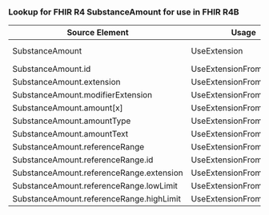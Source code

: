 ### Lookup for FHIR R4 SubstanceAmount for use in FHIR R4B

| Source Element | Usage | Target |
| -------------- | ----- | ------ |
| SubstanceAmount | UseExtension | http://hl7.org/fhir/4.0/StructureDefinition/extension-SubstanceAmount |
| SubstanceAmount.id | UseExtensionFromAncestor | - |
| SubstanceAmount.extension | UseExtensionFromAncestor | - |
| SubstanceAmount.modifierExtension | UseExtensionFromAncestor | - |
| SubstanceAmount.amount[x] | UseExtensionFromAncestor | - |
| SubstanceAmount.amountType | UseExtensionFromAncestor | - |
| SubstanceAmount.amountText | UseExtensionFromAncestor | - |
| SubstanceAmount.referenceRange | UseExtensionFromAncestor | - |
| SubstanceAmount.referenceRange.id | UseExtensionFromAncestor | - |
| SubstanceAmount.referenceRange.extension | UseExtensionFromAncestor | - |
| SubstanceAmount.referenceRange.lowLimit | UseExtensionFromAncestor | - |
| SubstanceAmount.referenceRange.highLimit | UseExtensionFromAncestor | - |
